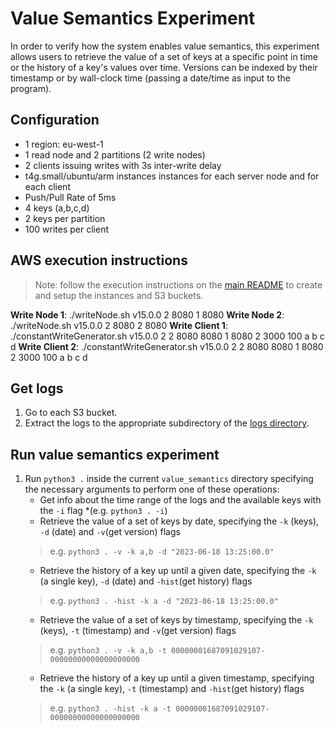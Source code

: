 # Value Semantics Experiment
In order to verify how the system enables value semantics, this experiment allows users to retrieve the value of a set of keys at a specific point in time or the history of a key's values over time. Versions can be indexed by their timestamp or by wall-clock time (passing a date/time as input to the program).

## Configuration
- 1 region: eu-west-1
- 1 read node and 2 partitions (2 write nodes)
- 2 clients issuing writes with 3s inter-write delay
- t4g.small/ubuntu/arm instances instances for each server node and for each client
- Push/Pull Rate of 5ms
- 4 keys (a,b,c,d)
- 2 keys per partition
- 100 writes per client

## AWS execution instructions
> Note: follow the execution instructions on the [main README](../README.md) to create and setup the instances and S3 buckets.

**Write Node 1**: ./writeNode.sh v15.0.0 2 8080 1 8080 <readIp>
**Write Node 2**: ./writeNode.sh v15.0.0 2 8080 2 8080 <readIp>
**Write Client 1**: ./constantWriteGenerator.sh v15.0.0 2 2 8080 <readIp> 8080 <writeIp1> 1 8080 <writeIp2> 2 3000 100 a b c d
**Write Client 2**: ./constantWriteGenerator.sh v15.0.0 2 2 8080 <readIp> 8080 <writeIp1> 1 8080 <writeIp2> 2 3000 100 a b c d

## Get logs
1. Go to each S3 bucket.
2. Extract the logs to the appropriate subdirectory of the [logs directory](./logs/).

## Run value semantics experiment
1. Run `python3 .` inside the current `value_semantics` directory specifying the necessary arguments to perform one of these operations:
    - Get info about the time range of the logs and the available keys with the `-i` flag *(e.g. `python3 . -i`)
    - Retrieve the value of a set of keys by date, specifying the `-k` (keys), `-d` (date) and `-v`(get version) flags 
    > e.g. `python3 . -v -k a,b -d "2023-06-18 13:25:00.0"`
    - Retrieve the history of a key up until a given date, specifying the `-k` (a single key), `-d` (date) and `-hist`(get history) flags 
    > e.g. `python3 . -hist -k a -d "2023-06-18 13:25:00.0"`
    - Retrieve the value of a set of keys by timestamp, specifying the `-k` (keys), `-t` (timestamp) and `-v`(get version) flags 
    > e.g. `python3 . -v -k a,b -t 00000001687091029107-00000000000000000000`
    - Retrieve the history of a key up until a given timestamp, specifying the `-k` (a single key), `-t` (timestamp) and `-hist`(get history) flags 
    > e.g. `python3 . -hist -k a -t 00000001687091029107-00000000000000000000`
